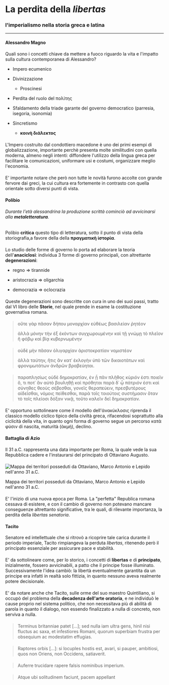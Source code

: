 # La perdita della *libertas*

### l'imperialismo nella storia greca e latina

---

#### Alessandro Magno

Quali sono i concetti chiave da mettere a fuoco riguardo la vita e l'impatto sulla cultura contemporanea di Alessandro?

- Impero ecumenico

- Divinizzazione
  
  - Proscinesi

- Perdita del ruolo del πολίτης

- Sfaldamento della triade garante del governo democratico (parresia, isegoria, isonomia)

- Sincretismo
  
  - **κοινὴ διάλεκτος**

<div style="margin-top: 20px"></div>

L'Impero costruito dal condottiero macedone è uno dei primi esempi di globalizzazione, importante perchè presenta molte similitudini con quella moderna, almeno negli intenti: diffondere l'utilizzo della lingua greca per facilitare le comunicazioni, uniformare usi e costumi, organizzare meglio l'economia.

<div style="margin-top: 20px"></div>

E' importante notare che però non tutte le novità furono accolte con grande fervore dai greci, la cui cultura era fortemente in contrasto con quella orientale sotto diversi punti di vista.

<div style="margin-top: 20px"></div>

#### Polibio

###### Durante l'età alessandrina la produzione scrittà cominciò ad avvicinarsi alla **metaletteratura**.

Polibio **critica** questo tipo di letteratura, sotto il punto di vista della storiografia,a favore della della **πραγματικὴ ἰστορία**.

<div style="margin-top: 20px"></div>

Lo studio delle forme di governo lo porta ad elaborare la teoria dell'**anaciclosi**: individua 3 forme di governo principali, con altrettante **degenerazioni**:

- regno => tirannide

- aristocrazia => oligarchia

- democrazia => oclocrazia

<div style="margin-top: 20px"></div>

Queste degenerazioni sono descritte con cura in uno dei suoi passi, tratto dal VI libro delle **Storie**, nel quale prende in esame la costituzione governativa romana.

<div style="margin-top: 20px"></div>

> οὔτε γὰρ πᾶσαν δήπου μοναρχίαν εὐθέως βασιλείαν ῥητέον
> 
> ἀλλὰ μόνην τὴν ἐξ ἑκόντων συγχωρουμένην καὶ τῇ γνώμῃ τὸ πλεῖον ἢ φόβῳ καὶ βίᾳ κυβερνωμένην

<div style="margin-top: 20px"></div>

> οὐδὲ μὴν πᾶσαν ὀλιγαρχίαν ἀριστοκρατίαν νομιστέον
> 
> ἀλλὰ ταύτην, ἥτις ἂν κατ᾽ ἐκλογὴν ὑπὸ τῶν δικαιοτάτων καὶ φρονιμωτάτων ἀνδρῶν βραβεύηται.

<div style="margin-top: 20px"></div>

> παραπλησίως οὐδὲ δημοκρατίαν, ἐν ᾗ πᾶν πλῆθος κύριόν ἐστι ποιεῖν ὅ, τι ποτ᾽ ἂν αὐτὸ βουληθῇ καὶ πρόθηται παρὰ δ᾽ ᾧ πάτριόν ἐστι καὶ σύνηθες θεοὺς σέβεσθαι, γονεῖς θεραπεύειν, πρεσβυτέρους αἰδεῖσθαι, νόμοις πείθεσθαι, παρὰ τοῖς τοιούτοις συστήμασιν ὅταν τὸ τοῖς πλείοσι δόξαν νικᾷ, τοῦτο καλεῖν δεῖ δημοκρατίαν.

<div style="margin-top: 20px"></div>

E' opportuno sottolineare come il modello dell'ἀνακύκλοσις riprenda il classico modello ciclico tipico della civiltà greca, rifacendosi soprattutto alla ciclicità della vita, in quanto ogni forma di governo segue un percorso κατὰ φύσιν di nascita, maturità (ἀκμή), declino.

<div style="margin-top: 20px"></div>

#### Battaglia di Azio

Il 31 a.C. rappresenta una data importante per Roma, la quale vede la sua Repubblica cadere e l'instaurarsi del principato di Ottaviano Augusto.

<div style="margin-top: 20px"></div>

<div id="imgCont">
<img src="https://i.imgur.com/tXxASfR.jpg" alt="Mappa dei territori posseduti da Ottaviano, Marco Antonio e Lepido nell'anno 31 a.C.">
<p>Mappa dei territori posseduti da Ottaviano, Marco Antonio e Lepido nell'anno 31 a.C.</p>
</div>

<div style="margin-top: 20px"></div>

E' l'inizio di una nuova epoca per Roma. La "perfetta" Republica romana cessava di esistere, e con il cambio di governo non potevano mancare conseguenze altrettanto significative, tra le quali, di rilevante importanza, la perdita della *libertas senatoria*.

<div style="margin-top: 20px"></div>

#### Tacito

Senatore ed intellettuale che si ritrovò a ricoprire tale carica durante il periodo imperiale, Tacito rimpiangeva la perduta *libertas*, ritenendo però il principato essenziale per assicurare pace e stabilità.

<div style="margin-top: 20px"></div>

E' da sottolineare come, per lo storico, i concetti di **libertas** e di **principato**, inizialmente, fossero avvicinabili, a patto che il principe fosse illuminato. Successivamente l'idea cambiò: la libertà eventualmente garantita da un principe era infatti in realtà solo fittizia, in quanto nessuno aveva realmente potere decisionale.

<div style="margin-top: 20px"></div>

E' da notare anche che Tacito, sulle orme del suo maestro Quintiliano, si occupò del problema della **decadenza dell'arte oratoria**, e ne individuò le cause proprio nel sistema politico, che non necessitava più di abilità di parola in quanto il dialogo, non essendo finalizzato a nulla di concreto, non serviva a nulla. 

<div style="margin-top: 20px"></div>

> Terminus britanniae patet [...]; sed nulla iam ultra gens, hinil nisi fluctus ac saxa, et infestiores Romani, quorum superbiam frustra per obsequium ac modestatim effugias.

<div style="margin-top: 20px"></div>

> Raptores orbis [...]: si locuples hostis est, avari, si pauper, ambitiosi, quos non Oriens, non Occidens, satiaverit.

<div style="margin-top: 20px"></div>

> Auferre trucidare rapere falsis nominibus imperium.

<div style="margin-top: 20px"></div>

> Atque ubi solitudinem faciunt, pacem appellant

<div style="margin-top: 20px"></div>
